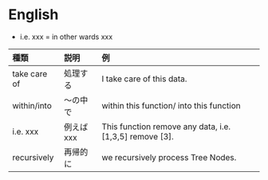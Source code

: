 # English


- i.e. xxx = in other wards xxx


|   種類    |                   説明                    |           例            |
| :-------- | :---------------------------------------- | :---------------------- |
| take care of | 処理する                | I take care of this data. |
| within/into    | 〜の中で              | within this function/ into this function
| i.e. xxx |例えばxxx                    | This function remove any data, i.e. [1,3,5] remove [3].
| recursively | 再帰的に                  | we recursively process Tree Nodes.
